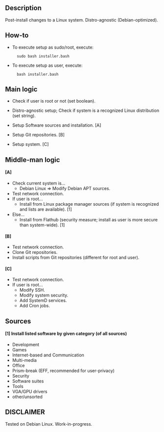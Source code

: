 ## Description
Post-install changes to a Linux system. Distro-agnostic (Debian-optimized).

## How-to
* To execute setup as sudo/root, execute:

        sudo bash installer.bash

* To execute setup as user, execute:

        bash installer.bash

## Main logic
* Check if user is root or not (set boolean).

* Distro-agnostic setup; Check if system is a recognized Linux distribution (set string).

* Setup Software sources and installation. [A]

* Setup Git repositories. [B]

* Setup system. [C]

## Middle-man logic
#### [A]
* Check current system is...
    * Debian Linux => Modify Debian APT sources.
* Test network connection.
* If user is root...
    * Install from Linux package manager sources (if system is recognized and lists are available). [1]
* Else...
    * Install from Flathub (security measure; install as user is more secure than system-wide). [1]

#### [B]
* Test network connection.
* Clone Git repositories.
* Install scripts from Git repositories (different for root and user).

#### [C]
* Test network connection.
* If user is root...
    * Modify SSH.
    * Modify system security.
    * Add SystemD services.
    * Add Cron jobs.

## Sources
#### [1] Install listed software by given category (of all sources)
* Development
* Games
* Internet-based and Communication
* Multi-media
* Office
* Prism-break (EFF, recommended for user-privacy)
* Security
* Software suites
* Tools
* VGA/GPU drivers
* other/unsorted

## DISCLAIMER
Tested on Debian Linux. Work-in-progress.